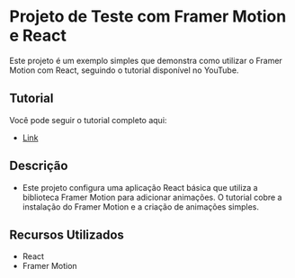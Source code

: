 # Projeto de Teste com Framer Motion e React
Este projeto é um exemplo simples que demonstra como utilizar o Framer Motion com React, seguindo o tutorial disponível no YouTube.

## Tutorial
Você pode seguir o tutorial completo aqui:
- [Link](https://www.youtube.com/watch?v=znbCa4Rr054&list=PLA4qBVt61k3Phpwt7uqaptIg9NYZ5aNu_&index=2)

## Descrição
- Este projeto configura uma aplicação React básica que utiliza a biblioteca Framer Motion para adicionar animações. O tutorial cobre a instalação do Framer Motion e a criação de animações simples.

## Recursos Utilizados
- React
- Framer Motion
